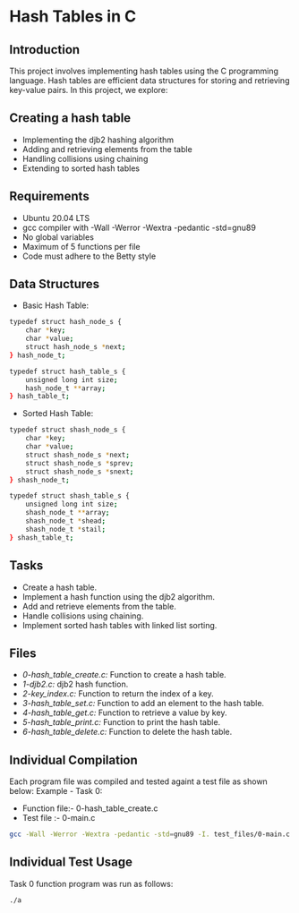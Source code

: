 # Hash Tables in C

## Introduction
This project involves implementing hash tables using the C programming language. Hash tables are efficient data structures for storing and retrieving key-value pairs. In this project, we explore:

## Creating a hash table
- Implementing the djb2 hashing algorithm
- Adding and retrieving elements from the table
- Handling collisions using chaining
- Extending to sorted hash tables


## Requirements
- Ubuntu 20.04 LTS
- gcc compiler with -Wall -Werror -Wextra -pedantic -std=gnu89
- No global variables
- Maximum of 5 functions per file
- Code must adhere to the Betty style

## Data Structures

- Basic Hash Table:
```bash
typedef struct hash_node_s {
    char *key;
    char *value;
    struct hash_node_s *next;
} hash_node_t;

typedef struct hash_table_s {
    unsigned long int size;
    hash_node_t **array;
} hash_table_t;
```

- Sorted Hash Table:
```bash
typedef struct shash_node_s {
    char *key;
    char *value;
    struct shash_node_s *next;
    struct shash_node_s *sprev;
    struct shash_node_s *snext;
} shash_node_t;

typedef struct shash_table_s {
    unsigned long int size;
    shash_node_t **array;
    shash_node_t *shead;
    shash_node_t *stail;
} shash_table_t;
```

## Tasks
- Create a hash table.
- Implement a hash function using the djb2 algorithm.
- Add and retrieve elements from the table.
- Handle collisions using chaining.
- Implement sorted hash tables with linked list sorting.

## Files
- *0-hash_table_create.c:* Function to create a hash table.
- *1-djb2.c:* djb2 hash function.
- *2-key_index.c:* Function to return the index of a key.
- *3-hash_table_set.c:* Function to add an element to the hash table.
- *4-hash_table_get.c:* Function to retrieve a value by key.
- *5-hash_table_print.c:* Function to print the hash table.
- *6-hash_table_delete.c:* Function to delete the hash table.

## Individual Compilation
Each program file was compiled and tested againt a test file as shown below:
Example - Task 0:
- Function file:- 0-hash_table_create.c
- Test file :- 0-main.c
```bash
gcc -Wall -Werror -Wextra -pedantic -std=gnu89 -I. test_files/0-main.c 0-hash_table_create.c -o a
```

## Individual Test Usage
Task 0 function  program was run as follows:
```bash
./a
```
